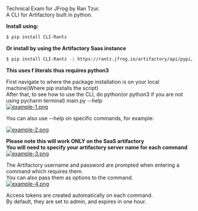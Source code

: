 Technical Exam for JFrog by Ran Tzur.<br>
A CLI for Artifactory built in python.<br>

<b>Install using:</b>

```sh
$ pip install CLI-Rantz
```

<b>Or install by using the Artifactory Saas instance</b><br>
```sh
$ pip install CLI-Rantz -i https://rantz.jfrog.io/artifactory/api/pypi/jfrog-exam/simple
```


<b>This uses f literals thus requires python3</b><br>

First navigate to where the package installation is on your local machine(Where pip installs the script)<br>
After that, to see how to use the CLI, do python(or python3 if you are not using pycharm terminal) main.py --help<br>
[![example-1.png](https://i.postimg.cc/9f3VMzPK/example-1.png)](https://postimg.cc/FYxwCrBV)
<br>

You can also use --help on specific commands, for example:

[![example-2.png](https://i.postimg.cc/7P2h5cfc/example-2.png)](https://postimg.cc/NLQBVd87)
<br>

<b>Please note this will work ONLY on the SaaS artifactory</b><br>
<b>You will need to specify your artifactory server name for each command</b><br>
[![example-3.png](https://i.postimg.cc/15MQXcc2/example-3.png)](https://postimg.cc/TpySHbsJ)
<br>

The Artifactory username and password are prompted when entering a command which requires them.<br>
You can also pass them as options to the command.<br>
[![example-4.png](https://i.postimg.cc/1zLgy943/example-4.png)](https://postimg.cc/NykG4v13)

Access tokens are created automatically on each command.<br>
By default, they are set to admin, and expires in one hour.


